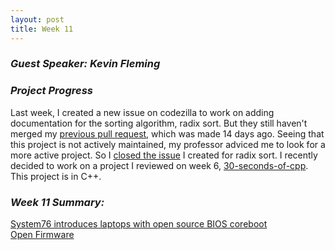 ```yaml
---
layout: post
title: Week 11
---
```

### **_Guest Speaker: Kevin Fleming_**  
### **_Project Progress_**    
Last week, I created a new issue on codezilla to work on adding documentation for the sorting algorithm, radix sort. But they still haven't merged my [previous pull request](https://github.com/Asiatik/codezilla/pull/465), which was made 14 days ago. Seeing that this project is not actively maintained, my professor adviced me to look for a more active project. So I [closed the issue](https://github.com/Asiatik/codezilla/issues/466) I created for radix sort. I recently decided to work on a project I reviewed on week 6, [30-seconds-of-cpp](https://github.com/Bhupesh-V/30-seconds-of-cpp). This project is in C++. 
### **_Week 11 Summary:_**  
[System76 introduces laptops with open source BIOS coreboot](https://opensource.com/article/19/11/coreboot-system76-laptops?utm_campaign=intrel)  
[Open Firmware](https://cacm.acm.org/magazines/2019/10/239673-open-source-firmware/fulltext)  
<!--
Write about the visit by Kevin Fleming. What did you learn? Contrast what he had to say about Bloomberg LP's involvement with what Bill Reyner described about FactSet's involvement.  
Our third guest speaker was Kevin Fleming from Bloomberg. He talked about
Continue to chronicle your progress on the issue(s) you are working on.
-->

